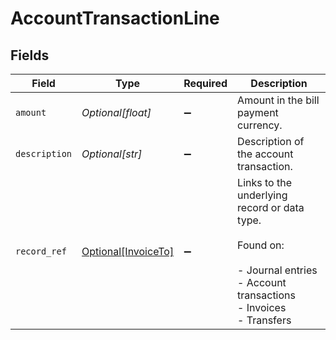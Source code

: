 # AccountTransactionLine


## Fields

| Field                                                                                                                    | Type                                                                                                                     | Required                                                                                                                 | Description                                                                                                              |
| ------------------------------------------------------------------------------------------------------------------------ | ------------------------------------------------------------------------------------------------------------------------ | ------------------------------------------------------------------------------------------------------------------------ | ------------------------------------------------------------------------------------------------------------------------ |
| `amount`                                                                                                                 | *Optional[float]*                                                                                                        | :heavy_minus_sign:                                                                                                       | Amount in the bill payment currency.                                                                                     |
| `description`                                                                                                            | *Optional[str]*                                                                                                          | :heavy_minus_sign:                                                                                                       | Description of the account transaction.                                                                                  |
| `record_ref`                                                                                                             | [Optional[InvoiceTo]](../../models/shared/invoiceto.md)                                                                  | :heavy_minus_sign:                                                                                                       | Links to the underlying record or data type.<br/><br/>Found on:<br/><br/>- Journal entries<br/>- Account transactions<br/>- Invoices<br/>- Transfers |